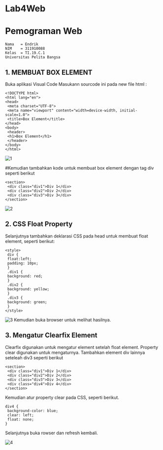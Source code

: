 # Lab4Web
# Pemograman Web
~~~
Nama   = Endrik
NIM    = 311910088
Kelas  = TI.19.C.1
Universitas Pelita Bangsa
~~~
## 1. MEMBUAT BOX ELEMENT 
Buka aplikasi Visual Code
Masukann sourcode ini pada new file html :
~~~
<!DOCTYPE html>
<html lang="en">
<head>
 <meta charset="UTF-8">
 <meta name="viewport" content="width=device-width, initial-scale=1.0">
 <title>Box Element</title>
</head>
<body>
 <header>
 <h1>Box Element</h1>
 </header>
</body>
</html>
~~~
![1](https://user-images.githubusercontent.com/81820421/115934842-2ff00c80-a4bc-11eb-94cb-00832fa7e1f1.JPG)

#Kemudian tambahkan kode untuk membuat box element dengan tag div seperti berikut
~~~
<section>
 <div class="div1">Div 1</div>
 <div class="div2">Div 2</div>
 <div class="div3">Div 3</div>
</section>
~~~
![2](https://user-images.githubusercontent.com/81820421/115935207-dfc57a00-a4bc-11eb-9dfd-3e06198b243c.JPG)
## 2. CSS Float Property
Selanjutnya tambahkan deklarasi CSS pada head untuk membuat float element, seperti berikut:
~~~
<style>
 div {
 float:left;
 padding: 10px;
 }
 .div1 {
 background: red;
 }
 .div2 {
 background: yellow;
 }
 .div3 {
 background: green;
 }
</style>
~~~
![3](https://user-images.githubusercontent.com/81820421/115935470-6f6b2880-a4bd-11eb-9a29-6e259add71ab.JPG)
Kemudian buka browser untuk melihat hasilnya.
## 3. Mengatur Clearfix Element
Clearfix digunakan untuk mengatur element setelah float element. Property clear digunakan untuk
mengaturnya.
Tambahkan element div lainnya seteleah div3 seperti berikut
~~~
<section>
 <div class="div1">Div 1</div>
 <div class="div2">Div 2</div>
 <div class="div3">Div 3</div>
 <div class="div4">Div 4</div>
</section>
~~~
Kemudian atur property clear pada CSS, seperti berikut.
~~~
div4 {
 background-color: blue;
 clear: left;
 float: none;
}
~~~
Selanjutnya buka rowser dan refresh kembali.

![4](https://user-images.githubusercontent.com/81820421/115936053-865e4a80-a4be-11eb-9ac2-692b7a166957.JPG)


